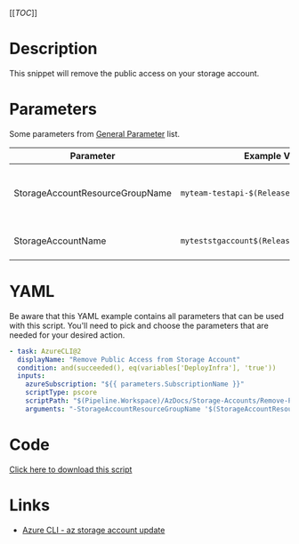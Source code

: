 [[_TOC_]]

# Description

This snippet will remove the public access on your storage account.

# Parameters

Some parameters from [General Parameter](/Azure/AzDocs-v1/Scripts) list.

| Parameter                       | Example Value                                | Description                                            |
| ------------------------------- | -------------------------------------------- | ------------------------------------------------------ |
| StorageAccountResourceGroupName | `myteam-testapi-$(Release.EnvironmentName)`  | Name of resourcegroup where your storage account is in |
| StorageAccountName              | `myteststgaccount$(Release.EnvironmentName)` | This is the storageaccount name to use.                |

# YAML

Be aware that this YAML example contains all parameters that can be used with this script. You'll need to pick and choose the parameters that are needed for your desired action.

```yaml
- task: AzureCLI@2
  displayName: "Remove Public Access from Storage Account"
  condition: and(succeeded(), eq(variables['DeployInfra'], 'true'))
  inputs:
    azureSubscription: "${{ parameters.SubscriptionName }}"
    scriptType: pscore
    scriptPath: "$(Pipeline.Workspace)/AzDocs/Storage-Accounts/Remove-Public-Access-from-StorageAccount.ps1"
    arguments: "-StorageAccountResourceGroupName '$(StorageAccountResourceGroupName)'  -StorageAccountName '$(StorageAccountName)'"
```

# Code

[Click here to download this script](../../../../src/Storage-Accounts/Remove-Public-Access-from-StorageAccount.ps1)

# Links

- [Azure CLI - az storage account update](https://docs.microsoft.com/en-us/cli/azure/storage/account?view=azure-cli-latest#az_storage_account_update)
